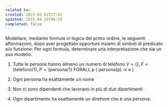 ```yaml
---
related to: 
created: 2025-03-02T17:41
updated: 2025-04-29T09:29
completed: false
---
```

Modellare, mediante formule in logica del primo ordine, le seguenti affermazioni, dopo aver progettato opportuni insiemi di simboli di predicato e/o funzione:
Per ogni formula, determinare una interpretazione che sia un suo modello.
1. Tutte le persone hanno almeno un numero di telefono
$V=\{\}, F= \{\text{telefono/1}\}, P=\{\text{persona/1}\}$
FORALL p (
	persona(p) →
	e
)

2. Ogni persona ha esattamente un nome



3. Non ci sono dipendenti che lavorano in più di due dipartimenti



4. Ogni dipartimento ha esattamente un direttore che è una persona.

